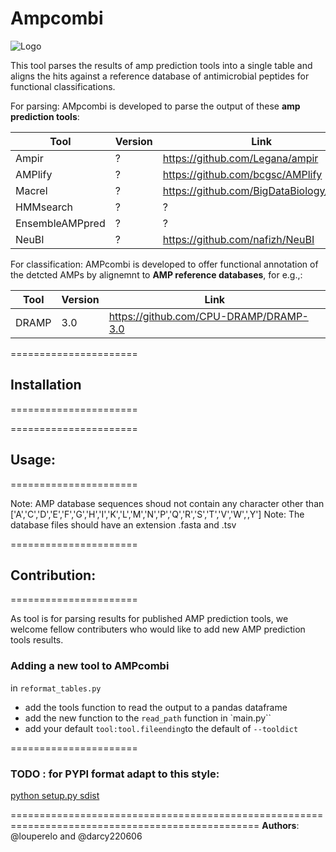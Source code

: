 # Ampcombi
![Logo](https://github.com/Darcy220606/Ampcombi/tree/amp_fasta/docs/outputname.png)

This tool parses the results of amp prediction tools into a single table and aligns the hits against a reference database of antimicrobial peptides for functional classifications.

For parsing: AMpcombi is developed to parse the output of these **amp prediction tools**:
 
| Tool | Version | Link |
| ------------- | ------------- | ------------- |
| Ampir  | ?  | https://github.com/Legana/ampir |
| AMPlify  | ?  | https://github.com/bcgsc/AMPlify |
| Macrel  | ?  | https://github.com/BigDataBiology/macrel |
| HMMsearch  | ?  | ? |
| EnsembleAMPpred  | ? | ? |
| NeuBI  | ?  | https://github.com/nafizh/NeuBI |

For classification: AMPcombi is developed to offer functional annotation of the detcted AMPs by alignemnt to **AMP reference databases**, for e.g.,:

| Tool | Version | Link |
| ------------- | ------------- | ------------- |
| DRAMP  | 3.0 | https://github.com/CPU-DRAMP/DRAMP-3.0 |

======================
## Installation
======================

======================
## Usage:
======================

Note: AMP database sequences shoud not contain any character other than ['A','C','D','E','F','G','H','I','K','L','M','N','P','Q','R','S','T','V','W',',Y']
Note: The database files should have an extension .fasta and .tsv

======================
## Contribution:
======================

As tool is for parsing results for published AMP prediction tools, we welcome fellow contributers who would like to add new AMP prediction tools results.

### Adding a new tool to AMPcombi
in `reformat_tables.py` 
- add the tools function to read the output to a pandas dataframe
- add the new function to the `read_path` function
in `main.py``
- add your default `tool:tool.fileending`to the default of `--tooldict`



======================

### TODO : for PYPI format adapt to this style: 
[python setup.py sdist](https://the-hitchhikers-guide-to-packaging.readthedocs.io/en/latest/creation.html)


=================================================================================================
**Authors**: @louperelo and @darcy220606


